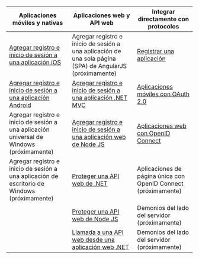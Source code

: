 | Aplicaciones móviles y nativas | Aplicaciones web y API web | Integrar directamente con protocolos |
| ----------------------- | ------------------------------- | --------------------- |
| [Agregar registro e inicio de sesión a una aplicación iOS](active-directory-b2c-devquickstarts-ios.md) | Agregar registro e inicio de sesión a una aplicación de una sola página (SPA) de AngularJS (próximamente) | [Registrar una aplicación](active-directory-b2c-app-registration.md) |
| [Agregar registro e inicio de sesión a una aplicación Android](active-directory-b2c-devquickstarts-android.md) | [Agregar registro e inicio de sesión a una aplicación .NET MVC](active-directory-b2c-devquickstarts-web-dotnet.md) | [Aplicaciones móviles con OAuth 2.0](active-directory-b2c-reference-oauth-code.md) |
| Agregar registro e inicio de sesión a una aplicación universal de Windows (próximamente) | [Agregar registro e inicio de sesión a una aplicación web de Node JS](active-directory-b2c-devquickstarts-web-node.md) | [Aplicaciones web con OpenID Connect](active-directory-b2c-reference-oidc.md) |
| Agregar registro e inicio de sesión a una aplicación de escritorio de Windows (próximamente) | [Proteger una API web de .NET](active-directory-b2c-devquickstarts-api-dotnet.md) | Aplicaciones de página única con OpenID Connect (próximamente)
| | [Proteger una API web de Node JS](active-directory-b2c-devquickstarts-api-node.md) | Demonios del lado del servidor (próximamente) |
| | [Llamada a una API web desde una aplicación web .NET](active-directory-b2c-devquickstarts-web-api-dotnet.md) | Demonios del lado del servidor (próximamente) |

<!---HONumber=Sept15_HO4-->
